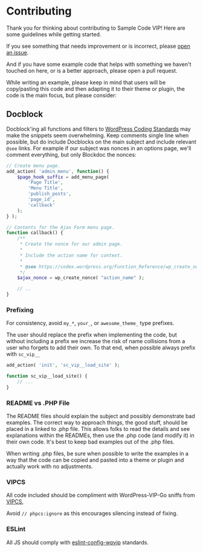# Contributing

Thank you for thinking about contributing to Sample Code VIP! Here are some guidelines while getting started.

If you see something that needs improvement or is incorrect, please [open an issue](https://github.com/Automattic/sample-code-vip/issues).

And if you have some example code that helps with something we haven't touched on here, or is a better approach, please open a pull request.

While writing an example, please keep in mind that users will be copy/pasting this code and then adapting it to their theme or plugin, the code is the main focus, but please consider:

## Docblock

Docblock'ing all functions and filters to [WordPress Coding Standards](https://make.wordpress.org/core/handbook/best-practices/coding-standards/php/) may make the snippets seem overwhelming. Keep comments single line when possible, but do include Docblocks on the main subject and include relevant `@see` links. For example if our subject was nonces in an options page, we'll comment everything, but only Blockdoc the nonces:

```php
// Create menu page.
add_action( 'admin_menu', function() {
	$page_hook_suffix = add_menu_page(
		'Page Title',
		'Menu Title',
		'publish_posts',
		'page_id',
		'callback'
	);
} );

// Contents for the Ajax Form menu page.
function callback() {
	/**
	 * Create the nonce for our admin page.
	 *
	 * Include the action name for context.
	 *
	 * @see https://codex.wordpress.org/Function_Reference/wp_create_nonce
	 */
	$ajax_nonce = wp_create_nonce( "action_name" );

	// ..
}
```

### Prefixing

For consistency, avoid `my_*`, `your_`, or `awesome_theme_` type prefixes.

The user should replace the prefix when implementing the code, but without including a prefix we increase the risk of name collisions from a user who forgets to add their own. To that end, when possible always prefix with `sc_vip__`

```php
add_action( 'init', 'sc_vip__load_site' );

function sc_vip__load_site() {
    // ...
}
```

### README vs .PHP File

The README files should explain the subject and possibly demonstrate bad examples. The correct way to approach things, the good stuff, should be placed in a linked to .php file. This allows folks to read the details and see explanations within the READMEs, then use the .php code (and modify it) in their own code. It's best to keep bad examples out of the .php files.

When writing .php files, be sure when possible to write the examples in a way that the code can be copied and pasted into a theme or plugin and actually work with no adjustments.

### VIPCS

All code included should be compliment with WordPress-VIP-Go sniffs from [VIPCS](https://github.com/Automattic/VIP-Coding-Standards),

Avoid `// phpcs:ignore` as this encourages silencing instead of fixing.

### ESLint

All JS should comply with [eslint-config-wpvip](https://github.com/Automattic/eslint-config-wpvip) standards.